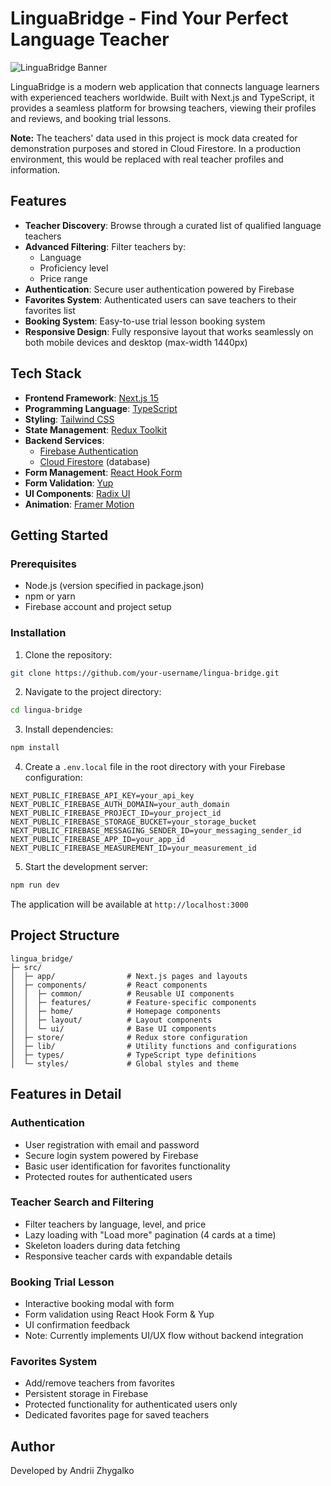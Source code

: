 # LinguaBridge - Find Your Perfect Language Teacher

![LinguaBridge Banner](https://repository-images.githubusercontent.com/912566758/a4ae6e18-5430-489d-8211-2a79b944a3af)

LinguaBridge is a modern web application that connects language learners with experienced teachers worldwide. Built with Next.js and TypeScript, it provides a seamless platform for browsing teachers, viewing their profiles and reviews, and booking trial lessons.

**Note:** The teachers' data used in this project is mock data created for demonstration purposes and stored in Cloud Firestore. In a production environment, this would be replaced with real teacher profiles and information.

## Features

- **Teacher Discovery**: Browse through a curated list of qualified language teachers
- **Advanced Filtering**: Filter teachers by:
  - Language
  - Proficiency level
  - Price range
- **Authentication**: Secure user authentication powered by Firebase
- **Favorites System**: Authenticated users can save teachers to their favorites list
- **Booking System**: Easy-to-use trial lesson booking system
- **Responsive Design**: Fully responsive layout that works seamlessly on both mobile devices and desktop (max-width 1440px)

## Tech Stack

- **Frontend Framework**: [Next.js 15](https://nextjs.org/)
- **Programming Language**: [TypeScript](https://www.typescriptlang.org/)
- **Styling**: [Tailwind CSS](https://tailwindcss.com/)
- **State Management**: [Redux Toolkit](https://redux-toolkit.js.org/)
- **Backend Services**:
  - [Firebase Authentication](https://firebase.google.com/products/auth)
  - [Cloud Firestore](https://firebase.google.com/products/firestore) (database)
- **Form Management**: [React Hook Form](https://react-hook-form.com/)
- **Form Validation**: [Yup](https://github.com/jquense/yup)
- **UI Components**: [Radix UI](https://www.radix-ui.com/)
- **Animation**: [Framer Motion](https://www.framer.com/motion/)

## Getting Started

### Prerequisites

- Node.js (version specified in package.json)
- npm or yarn
- Firebase account and project setup

### Installation

1. Clone the repository:

```bash
git clone https://github.com/your-username/lingua-bridge.git
```

2. Navigate to the project directory:

```bash
cd lingua-bridge
```

3. Install dependencies:

```bash
npm install
```

4. Create a `.env.local` file in the root directory with your Firebase configuration:

```env
NEXT_PUBLIC_FIREBASE_API_KEY=your_api_key
NEXT_PUBLIC_FIREBASE_AUTH_DOMAIN=your_auth_domain
NEXT_PUBLIC_FIREBASE_PROJECT_ID=your_project_id
NEXT_PUBLIC_FIREBASE_STORAGE_BUCKET=your_storage_bucket
NEXT_PUBLIC_FIREBASE_MESSAGING_SENDER_ID=your_messaging_sender_id
NEXT_PUBLIC_FIREBASE_APP_ID=your_app_id
NEXT_PUBLIC_FIREBASE_MEASUREMENT_ID=your_measurement_id
```

5. Start the development server:

```bash
npm run dev
```

The application will be available at `http://localhost:3000`

## Project Structure

```
lingua_bridge/
├─ src/
│  ├─ app/                # Next.js pages and layouts
│  ├─ components/         # React components
│  │  ├─ common/          # Reusable UI components
│  │  ├─ features/        # Feature-specific components
│  │  ├─ home/            # Homepage components
│  │  ├─ layout/          # Layout components
│  │  └─ ui/              # Base UI components
│  ├─ store/              # Redux store configuration
│  ├─ lib/                # Utility functions and configurations
│  ├─ types/              # TypeScript type definitions
│  └─ styles/             # Global styles and theme
```

## Features in Detail

### Authentication

- User registration with email and password
- Secure login system powered by Firebase
- Basic user identification for favorites functionality
- Protected routes for authenticated users

### Teacher Search and Filtering

- Filter teachers by language, level, and price
- Lazy loading with "Load more" pagination (4 cards at a time)
- Skeleton loaders during data fetching
- Responsive teacher cards with expandable details

### Booking Trial Lesson

- Interactive booking modal with form
- Form validation using React Hook Form & Yup
- UI confirmation feedback
- Note: Currently implements UI/UX flow without backend integration

### Favorites System

- Add/remove teachers from favorites
- Persistent storage in Firebase
- Protected functionality for authenticated users only
- Dedicated favorites page for saved teachers

## Author

Developed by Andrii Zhygalko
